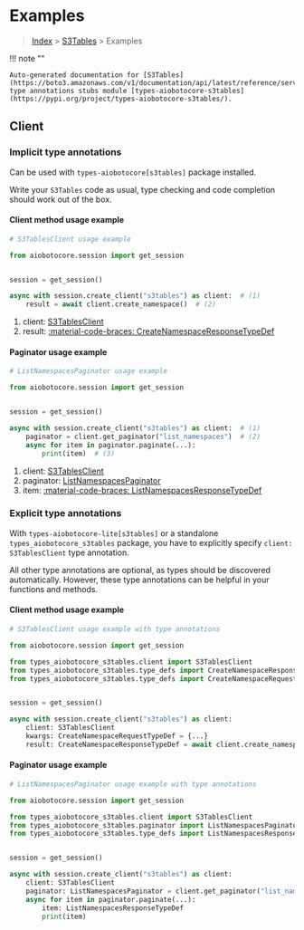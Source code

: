 # Examples

> [Index](../README.md) > [S3Tables](./README.md) > Examples

!!! note ""

    Auto-generated documentation for [S3Tables](https://boto3.amazonaws.com/v1/documentation/api/latest/reference/services/s3tables.html#s3tables)
    type annotations stubs module [types-aiobotocore-s3tables](https://pypi.org/project/types-aiobotocore-s3tables/).

## Client

### Implicit type annotations

Can be used with `types-aiobotocore[s3tables]` package installed.

Write your `S3Tables` code as usual,
type checking and code completion should work out of the box.



#### Client method usage example

```python
# S3TablesClient usage example

from aiobotocore.session import get_session


session = get_session()

async with session.create_client("s3tables") as client:  # (1)
    result = await client.create_namespace()  # (2)
```

1. client: [S3TablesClient](./client.md)
2. result: [:material-code-braces: CreateNamespaceResponseTypeDef](./type_defs.md#createnamespaceresponsetypedef)



#### Paginator usage example

```python
# ListNamespacesPaginator usage example

from aiobotocore.session import get_session


session = get_session()

async with session.create_client("s3tables") as client:  # (1)
    paginator = client.get_paginator("list_namespaces")  # (2)
    async for item in paginator.paginate(...):
        print(item)  # (3)
```

1. client: [S3TablesClient](./client.md)
2. paginator: [ListNamespacesPaginator](./paginators.md#listnamespacespaginator)
3. item: [:material-code-braces: ListNamespacesResponseTypeDef](./type_defs.md#listnamespacesresponsetypedef)




### Explicit type annotations

With `types-aiobotocore-lite[s3tables]`
or a standalone `types_aiobotocore_s3tables` package, you have to explicitly specify
`client: S3TablesClient` type annotation.

All other type annotations are optional, as types should be discovered automatically.
However, these type annotations can be helpful in your functions and methods.


#### Client method usage example

```python
# S3TablesClient usage example with type annotations

from aiobotocore.session import get_session

from types_aiobotocore_s3tables.client import S3TablesClient
from types_aiobotocore_s3tables.type_defs import CreateNamespaceResponseTypeDef
from types_aiobotocore_s3tables.type_defs import CreateNamespaceRequestTypeDef


session = get_session()

async with session.create_client("s3tables") as client:
    client: S3TablesClient
    kwargs: CreateNamespaceRequestTypeDef = {...}
    result: CreateNamespaceResponseTypeDef = await client.create_namespace(**kwargs)
```



#### Paginator usage example

```python
# ListNamespacesPaginator usage example with type annotations

from aiobotocore.session import get_session

from types_aiobotocore_s3tables.client import S3TablesClient
from types_aiobotocore_s3tables.paginator import ListNamespacesPaginator
from types_aiobotocore_s3tables.type_defs import ListNamespacesResponseTypeDef


session = get_session()

async with session.create_client("s3tables") as client:
    client: S3TablesClient
    paginator: ListNamespacesPaginator = client.get_paginator("list_namespaces")
    async for item in paginator.paginate(...):
        item: ListNamespacesResponseTypeDef
        print(item)
```


